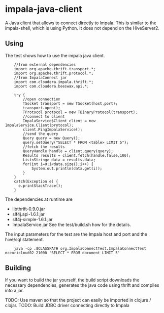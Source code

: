 impala-java-client
==================

A Java client that allows to connect directly to Impala. This is similar to the impala-shell, which is using Python. It does not depend on the HiveServer2.

Using
-----
The test shows how to use the impala java client.

        //from external dependencies
        import org.apache.thrift.transport.*;
        import org.apache.thrift.protocol.*;
        //from ImpalaConnect jar
        import com.cloudera.impala.thrift.*;
        import com.cloudera.beeswax.api.*;

        try {
            //open connection
            TSocket transport = new TSocket(host,port);
            transport.open();
            TProtocol protocol = new TBinaryProtocol(transport);
            //connect to client
            ImpalaService$Client client = new ImpalaService.Client(protocol);
            client.PingImpalaService();
            //send the query            
            Query query = new Query();
            query.setQuery("SELECT * FROM <table> LIMIT 5");
            //fetch the results
            QueryHandle handle = client.query(query);
            Results results = client.fetch(handle,false,100);
            List<String> data = results.data;
            for(int i=0;i<data.size();i++) {
                System.out.println(data.get(i));
            }
        }
        catch(Exception e) {
          e.printStackTrace();
        }
        

The dependencies at runtime are 
- libthrift-0.9.0.jar
- slf4j.api-1.6.1.jar
- slf4j-simple-1.6.1.jar
- ImpalaService.jar
See the test/build.sh how for the details.

The input parameters for the test are the Impala host and port and the hive/sql statement. 

        java -cp .$CLASSPATH org.ImpalaConnectTest.ImpalaConnectTest nceoricloud02 21000 "SELECT * FROM document LIMIT 5"

Building
--------
If you want to build the jar yourself, the build script downloads the necessary dependencies, generates the java code using thrift and compiles into a jar.

TODO: Use maven so that the project can easily be imported in clojure / clojar.
TODO: Build JDBC driver connecting directly to Impala



